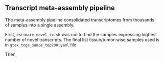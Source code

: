 ## Transcript meta-assembly pipeline

The meta-assembly pipeline consolidated transcriptomes from thousands of samples into a single assembly.

First, `estimate_novel_tx.sh` was run to find the samples expressing highest number of novel transcripts.
The final list tissue/tumor-wise samples used is in `gtex_tcga_samps_top200.yaml` file.

Then, 

